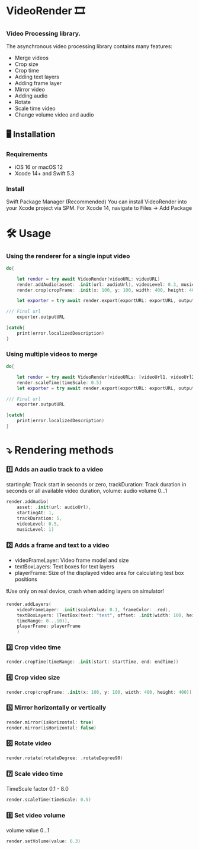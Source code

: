 # VideoRender 🎞️

### Video Processing library. 

The asynchronous video processing library contains many features:

- Merge videos
- Crop size
- Crop time
- Adding text layers
- Adding frame layer
- Mirror video
- Adding audio
- Rotate
- Scale time video
- Change volume video and audio


## 🖥️ Installation

### Requirements
- iOS 16 or macOS 12
- Xcode 14+ and Swift 5.3

### Install
Swift Package Manager (Recommended)
You can install VideoRender into your Xcode project via SPM.
For Xcode 14, navigate to Files → Add Package


# 🛠️ Usage

### Using the renderer for a single input video

```swift
do{

    let render = try await VideoRender(videoURL: videoURL)
    render.addAudio(asset: .init(url: audioUrl), videoLevel: 0.3, musicLevel: 1.0)
    render.crop(cropFrame: .init(x: 100, y: 100, width: 400, height: 400))

    let exporter = try await render.export(exportURL: exportURL, outputFileType: .mp4)

/// Final url 
    exporter.outputURL

}catch{
    print(error.localizedDescription)
}
```


### Using multiple videos to merge

```swift
do{

    let render = try await VideoRender(videoURLs: [videoUrl1, videoUrl2])
    render.scaleTime(timeScale: 0.5)
    let exporter = try await render.export(exportURL: exportURL, outputFileType: .mp4)

/// Final url 
    exporter.outputURL

}catch{
    print(error.localizedDescription)
}
```

# ⤵️ Rendering methods


### 1️⃣ Adds an audio track to a video

startingAt: Track start in seconds or zero, trackDuration: Track duration in seconds or all available video duration, volume: audio volume 0...1
```swift
render.addAudio(
    asset: .init(url: audioUrl),
    startingAt: 1, 
    trackDuration: 5, 
    videoLevel: 0.5, 
    musicLevel: 1)
```

### 2️⃣ Adds a frame and text to a video
- videoFrameLayer: Video frame model and size
- textBoxLayers: Text boxes for text layers
- playerFrame: Size of the displayed video area for calculating test box positions

❗️Use only on real device, crash when adding layers on simulator!

```swift 
render.addLayers(
    videoFrameLayer: .init(scaleValue: 0.1, frameColor: .red),
    textBoxLayers: [TextBox(text: "test", offset: .init(width: 100, height: 100),
    timeRange: 0...10)],
    playerFrame: playerFrame
    )
```

### 3️⃣ Crop video time

```swift
render.cropTime(timeRange: .init(start: startTime, end: endTime))
```

### 4️⃣ Crop video size

```swift
render.crop(cropFrame: .init(x: 100, y: 100, width: 400, height: 400))
```

### 5️⃣ Mirror horizontally or vertically

```swift
render.mirror(isHorizontal: true)
render.mirror(isHorizontal: false)
```

### 6️⃣ Rotate video

```swift
render.rotate(rotateDegree: .rotateDegree90)
```

### 7️⃣ Scale video time
TimeScale factor 0.1 - 8.0

```swift
render.scaleTime(timeScale: 0.5)
```

### 8️⃣ Set video volume
volume value 0...1
```swift
render.setVolume(value: 0.3)
```
